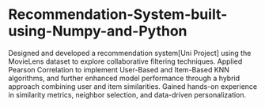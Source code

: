 # Recommendation-System-built-using-Numpy-and-Python
Designed and developed a recommendation system[Uni Project] using the MovieLens dataset to explore collaborative filtering techniques. Applied
Pearson Correlation to implement User-Based and Item-Based KNN algorithms, and further enhanced model performance through a
hybrid approach combining user and item similarities. Gained hands-on experience in similarity metrics, neighbor selection, and
data-driven personalization.
